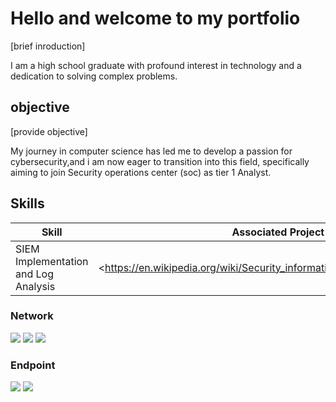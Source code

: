 # Hello and welcome to my portfolio
[brief inroduction]

I am a high school graduate with profound interest in technology and a dedication to solving complex problems.

## objective
[provide objective]

My journey in computer science has led me to develop a passion for cybersecurity,and i am now eager to transition into this field, specifically aiming to join Security operations center (soc) as tier 1 Analyst.


## Skills

| Skill                                         | Associated Project         |
|-----------------------------------------------|----------------------------|
| SIEM Implementation and Log Analysis          | <https://en.wikipedia.org/wiki/Security_information_and_event_management</a>|



### Network
<div>
    <img src="https://img.shields.io/badge/-Wireshark-1679A7?&style=for-the-badge&logo=Wireshark&logoColor=white" />
    <img src="https://img.shields.io/badge/-Suricata-EF3B2D?&style=for-the-badge&logo=Suricata&logoColor=white" />
    <img src="https://img.shields.io/badge/-Zeek-777BB4?&style=for-the-badge&logo=Zeek&logoColor=white" />
</div>

### Endpoint
<div>
    <img src="https://img.shields.io/badge/-Microsoft_Defender_for_Endpoint-00A4EF?&style=for-the-badge&logo=Microsoft&logoColor=white" />
    <img src="https://img.shields.io/badge/-Velociraptor-4B275F?&style=for-the-badge&logo=Velociraptor&logoColor=white" />
</div>
